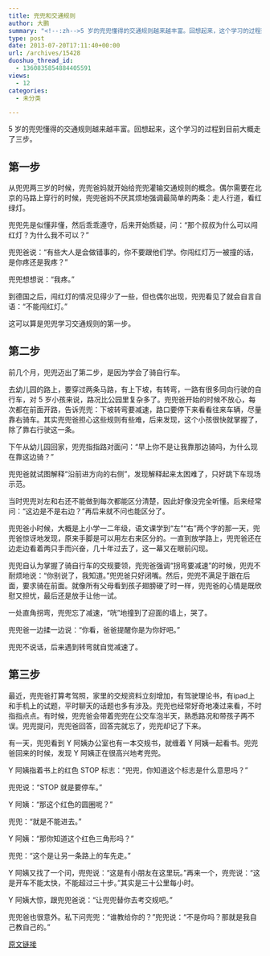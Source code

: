 ```yaml
---
title: 兜兜和交通规则
author: 大鹏
summary: "<!--:zh-->5 岁的兜兜懂得的交通规则越来越丰富。回想起来，这个学习的过程到目前大概走了三步。"
type: post
date: 2013-07-20T17:11:40+00:00
url: /archives/15428
duoshuo_thread_id:
  - 1360835854884405591
views:
  - 12
categories:
  - 未分类

---
```

<!--:zh-->5 岁的兜兜懂得的交通规则越来越丰富。回想起来，这个学习的过程到目前大概走了三步。

## 第一步

从兜兜两三岁的时候，兜兜爸妈就开始给兜兜灌输交通规则的概念。偶尔需要在北京的马路上穿行的时候，兜兜爸妈不厌其烦地强调最简单的两条：走人行道，看红绿灯。

兜兜先是似懂非懂，然后乖乖遵守，后来开始质疑，问：“那个叔叔为什么可以闯红灯？为什么我不可以？”

兜兜爸说：“有些大人是会做错事的，你不要跟他们学。你闯红灯万一被撞的话，是你疼还是我疼？”

兜兜想想说：“我疼。”

到德国之后，闯红灯的情况见得少了一些，但也偶尔出现，兜兜看见了就会自言自语：“不能闯红灯。”

这可以算是兜兜学习交通规则的第一步。

## 第二步

前几个月，兜兜迈出了第二步，是因为学会了骑自行车。

去幼儿园的路上，要穿过两条马路，有上下坡，有转弯，一路有很多同向行驶的自行车，对 5 岁小孩来说，路况比公园里复杂多了。兜兜爸开始的时候不放心，每次都在前面开路，告诉兜兜：下坡转弯要减速，路口要停下来看看往来车辆，尽量靠右骑车。其实兜兜爸担心这些规则有些难，后来发现，这个小孩很快就掌握了，除了靠右行驶这一条。

下午从幼儿园回家，兜兜指指路对面问：“早上你不是让我靠那边骑吗，为什么现在靠这边骑？”

兜兜爸就试图解释“沿前进方向的右侧”，发现解释起来太困难了，只好跳下车现场示范。

当时兜兜对左和右还不能做到每次都能区分清楚，因此好像没完全听懂。后来经常问：“这边是不是右边？”再后来就不问也能区分了。

兜兜爸小时候，大概是上小学一二年级，语文课学到“左”“右”两个字的那一天，兜兜爸惊讶地发现，原来手脚是可以用左右来区分的。一直到放学路上，兜兜爸还在边走边看着两只手而兴奋，几十年过去了，这一幕又在眼前闪现。

兜兜自认为掌握了骑自行车的交规要领，兜兜爸强调“拐弯要减速”的时候，兜兜不耐烦地说：“你别说了，我知道。”兜兜爸只好闭嘴。然后，兜兜不满足于跟在后面，要求骑在前面。就像所有父母看到孩子翅膀硬了时一样，兜兜爸的心情是既欣慰又担忧，最后还是放手让他一试。

一处直角拐弯，兜兜忘了减速，“咣”地撞到了迎面的墙上，哭了。

兜兜爸一边揉一边说：“你看，爸爸提醒你是为你好吧。”

兜兜不说话，后来遇到转弯就自觉减速了。

## 第三步

最近，兜兜爸打算考驾照，家里的交规资料立刻增加，有驾驶理论书，有ipad上和手机上的试题，平时聊天的话题也多有涉及。兜兜也经常好奇地凑过来看，不时指指点点。有时候，兜兜爸会带着兜兜在公交车泡半天，熟悉路况和带孩子两不误。兜兜提问，兜兜爸回答，回答完就忘了，兜兜却记了下来。

有一天，兜兜看到 Y 阿姨办公室也有一本交规书，就缠着 Y 阿姨一起看书。兜兜爸回来的时候，发现 Y 阿姨正在很高兴地考兜兜。

Y 阿姨指着书上的红色 STOP 标志：“兜兜，你知道这个标志是什么意思吗？”

兜兜说：“STOP 就是要停车。”

Y 阿姨：“那这个红色的圆圈呢？”

兜兜：“就是不能进去。”

Y 阿姨：“那你知道这个红色三角形吗？”

兜兜：“这个是让另一条路上的车先走。”

Y 阿姨又找了一个问，兜兜说：“这是有小朋友在这里玩。”再来一个，兜兜说：“这是开车不能太快，不能超过三十步。”其实是三十公里每小时。

Y 阿姨大惊，跟兜兜爸说：“让兜兜替你去考交规吧。”

兜兜爸也很意外。私下问兜兜：“谁教给你的？”兜兜说：“不是你吗？那就是我自己教自己的。”<!--:-->

[原文链接](http://dapengde.com/archives/15428)

